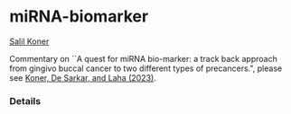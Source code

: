 # miRNA-biomarker

[Salil Koner](https://biostat.duke.edu/profile/salil-koner)

Commentary on ``A quest for miRNA bio-marker: a track back approach from gingivo buccal cancer to two
different types of precancers.", please see [Koner, De Sarkar, and Laha (2023)]().


### Details
